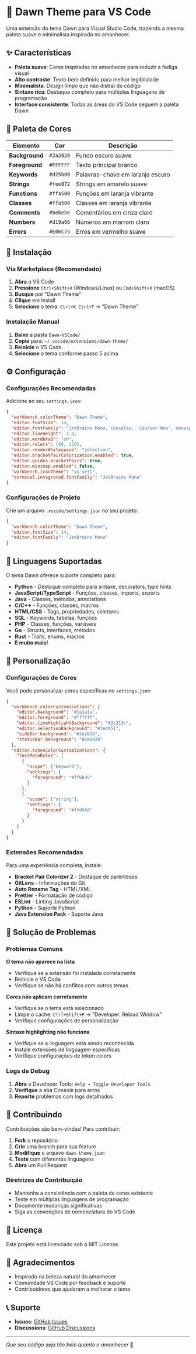 # 🌅 Dawn Theme para VS Code

Uma extensão do tema Dawn para Visual Studio Code, trazendo a mesma paleta suave e minimalista inspirada no amanhecer.

## ✨ Características

- **Paleta suave**: Cores inspiradas no amanhecer para reduzir a fadiga visual
- **Alto contraste**: Texto bem definido para melhor legibilidade
- **Minimalista**: Design limpo que não distrai do código
- **Sintaxe rica**: Destaque completo para múltiplas linguagens de programação
- **Interface consistente**: Todas as áreas do VS Code seguem a paleta Dawn

## 🎨 Paleta de Cores

| Elemento | Cor | Descrição |
|----------|-----|-----------|
| **Background** | `#2a2828` | Fundo escuro suave |
| **Foreground** | `#FFFFFF` | Texto principal branco |
| **Keywords** | `#d25b00` | Palavras-chave em laranja escuro |
| **Strings** | `#fee872` | Strings em amarelo suave |
| **Functions** | `#ffa500` | Funções em laranja vibrante |
| **Classes** | `#ffa500` | Classes em laranja vibrante |
| **Comments** | `#bebebe` | Comentários em cinza claro |
| **Numbers** | `#d19a66` | Números em marrom claro |
| **Errors** | `#E06C75` | Erros em vermelho suave |

## 🚀 Instalação

### Via Marketplace (Recomendado)
1. **Abra** o VS Code
2. **Pressione** `Ctrl+Shift+X` (Windows/Linux) ou `Cmd+Shift+X` (macOS)
3. **Busque** por "Dawn Theme"
4. **Clique** em Install
5. **Selecione** o tema: `Ctrl+K Ctrl+T` → "Dawn Theme"

### Instalação Manual
1. **Baixe** a pasta `Dawn-VSCode/`
2. **Copie** para: `~/.vscode/extensions/dawn-theme/`
3. **Reinicie** o VS Code
4. **Selecione** o tema conforme passo 5 acima

## ⚙️ Configuração

### Configurações Recomendadas
Adicione ao seu `settings.json`:

```json
{
  "workbench.colorTheme": "Dawn Theme",
  "editor.fontSize": 14,
  "editor.fontFamily": "JetBrains Mono, Consolas, 'Courier New', monospace",
  "editor.lineHeight": 1.4,
  "editor.wordWrap": "on",
  "editor.rulers": [80, 120],
  "editor.renderWhitespace": "selection",
  "editor.bracketPairColorization.enabled": true,
  "editor.guides.bracketPairs": true,
  "editor.minimap.enabled": false,
  "workbench.iconTheme": "vs-seti",
  "terminal.integrated.fontFamily": "JetBrains Mono"
}
```

### Configurações de Projeto
Crie um arquivo `.vscode/settings.json` no seu projeto:

```json
{
  "workbench.colorTheme": "Dawn Theme",
  "editor.fontSize": 14,
  "editor.fontFamily": "JetBrains Mono"
}
```

## 🎯 Linguagens Suportadas

O tema Dawn oferece suporte completo para:

- **Python** - Destaque completo para sintaxe, decorators, type hints
- **JavaScript/TypeScript** - Funções, classes, imports, exports
- **Java** - Classes, métodos, annotations
- **C/C++** - Funções, classes, macros
- **HTML/CSS** - Tags, propriedades, seletores
- **SQL** - Keywords, tabelas, funções
- **PHP** - Classes, funções, variáveis
- **Go** - Structs, interfaces, métodos
- **Rust** - Traits, enums, macros
- **E muito mais!**

## 🔧 Personalização

### Configurações de Cores
Você pode personalizar cores específicas no `settings.json`:

```json
{
  "workbench.colorCustomizations": {
    "editor.background": "#1a1a1a",
    "editor.foreground": "#ffffff",
    "editor.lineHighlightBackground": "#2c313c",
    "editor.selectionBackground": "#3e4451",
    "sideBar.background": "#2a2828",
    "statusBar.background": "#2a2828"
  },
  "editor.tokenColorCustomizations": {
    "textMateRules": [
      {
        "scope": ["keyword"],
        "settings": {
          "foreground": "#ff6b35"
        }
      },
      {
        "scope": ["string"],
        "settings": {
          "foreground": "#ffd93d"
        }
      }
    ]
  }
}
```

### Extensões Recomendadas
Para uma experiência completa, instale:

- **Bracket Pair Colorizer 2** - Destaque de parênteses
- **GitLens** - Informações do Git
- **Auto Rename Tag** - HTML/XML
- **Prettier** - Formatação de código
- **ESLint** - Linting JavaScript
- **Python** - Suporte Python
- **Java Extension Pack** - Suporte Java

## 🐛 Solução de Problemas

### Problemas Comuns

**O tema não aparece na lista**
- Verifique se a extensão foi instalada corretamente
- Reinicie o VS Code
- Verifique se não há conflitos com outros temas

**Cores não aplicam corretamente**
- Verifique se o tema está selecionado
- Limpe o cache: `Ctrl+Shift+P` → "Developer: Reload Window"
- Verifique configurações de personalização

**Sintaxe highlighting não funciona**
- Verifique se a linguagem está sendo reconhecida
- Instale extensões de linguagem específicas
- Verifique configurações de token colors

### Logs de Debug
1. **Abra** o Developer Tools: `Help → Toggle Developer Tools`
2. **Verifique** a aba Console para erros
3. **Reporte** problemas com logs detalhados

## 🤝 Contribuindo

Contribuições são bem-vindas! Para contribuir:

1. **Fork** o repositório
2. **Crie** uma branch para sua feature
3. **Modifique** o arquivo `dawn-theme.json`
4. **Teste** com diferentes linguagens
5. **Abra** um Pull Request

### Diretrizes de Contribuição
- Mantenha a consistência com a paleta de cores existente
- Teste em múltiplas linguagens de programação
- Documente mudanças significativas
- Siga as convenções de nomenclatura do VS Code

## 📄 Licença

Este projeto está licenciado sob a MIT License.

## 🙏 Agradecimentos

- Inspirado na beleza natural do amanhecer
- Comunidade VS Code por feedback e suporte
- Contribuidores que ajudaram a melhorar o tema

## 📞 Suporte

- **Issues**: [GitHub Issues](https://github.com/marcionb/dawn-theme/issues)
- **Discussions**: [GitHub Discussions](https://github.com/marcionb/dawn-theme/discussions)

---

*Que seu código seja tão belo quanto o amanhecer* 🌅
